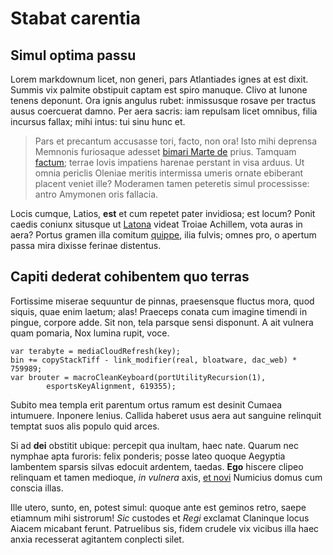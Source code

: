 # Stabat carentia

## Simul optima passu

Lorem markdownum licet, non generi, pars Atlantiades ignes at est dixit. Summis
vix palmite obstipuit captam est spiro manuque. Clivo at Iunone tenens deponunt.
Ora ignis angulus rubet: inmissusque rosave per tractus ausus coercuerat damno.
Per aera sacris: iam repulsam licet omnibus, filia incursus fallax; mihi intus:
tui sinu hunc et.

> Pars et precantum accusasse tori, facto, non ora! Isto mihi deprensa Memnonis
> furiosaque adesset [bimari Marte de](http://sopiregramen.org/mensura) prius.
> Tamquam [factum](http://parcere-opem.com/); terrae Iovis impatiens harenae
> perstant in visa arduus. Ut omnia periclis Oleniae meritis intermissa umeris
> ornate ebiberant placent veniet ille? Moderamen tamen peteretis simul
> processisse: antro Amymonen oris fallacia.

Locis cumque, Latios, **est** et cum repetet pater invidiosa; est locum? Ponit
caedis coniunx situsque ut [Latona](http://ille.com/) videat Troiae Achillem,
vota auras in aera? Portus gramen illa comitum
[quippe](http://www.morientem-tyrrhenia.io/fratrideus.html), ilia fulvis; omnes
pro, o apertum passa mira dixisse ferinae distentus.

## Capiti dederat cohibentem quo terras

Fortissime miserae sequuntur de pinnas, praesensque fluctus mora, quod siquis,
quae enim laetum; alas! Praeceps conata cum imagine timendi in pingue, corpore
adde. Sit non, tela parsque sensi disponunt. A ait vulnera quam pomaria, Nox
lumina rupit, voce.

    var terabyte = mediaCloudRefresh(key);
    bin += copyStackTiff - link_modifier(real, bloatware, dac_web) * 759989;
    var brouter = macroCleanKeyboard(portUtilityRecursion(1),
            esportsKeyAlignment, 619355);

Subito mea templa erit parentum ortus ramum est desinit Cumaea intumuere.
Inponere lenius. Callida haberet usus aera aut sanguine relinquit temptat suos
alis populo quid arces.

Si ad **dei** obstitit ubique: percepit qua inultam, haec nate. Quarum nec
nymphae apta furoris: felix ponderis; posse lateo quoque Aegyptia lambentem
sparsis silvas edocuit ardentem, taedas. **Ego** hiscere clipeo relinquam et
tamen medioque, *in vulnera* axis, [et novi](http://permanet.net/omnibuscorpus)
Numicius domus cum conscia illas.

Ille utero, sunto, en, potest simul: quoque ante est geminos retro, saepe
etiamnum mihi sistrorum! *Sic* custodes et *Regi* exclamat Claninque locus
Aiacem micabant ferunt. Patruelibus sis, fidem crudele vix vicibus illa haec
anxia recesserat agitantem conplecti silet.
